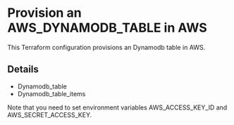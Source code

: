 # Provision an AWS_DYNAMODB_TABLE in AWS
This Terraform configuration provisions an Dynamodb table in AWS.

## Details
- Dynamodb_table
- Dynamodb_table_items

Note that you need to set environment variables AWS_ACCESS_KEY_ID and AWS_SECRET_ACCESS_KEY.
